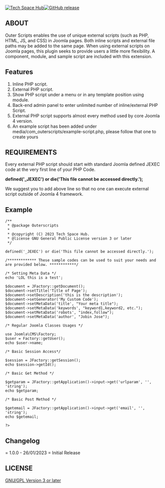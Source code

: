 [![Tech Space Hub](https://techspacehub.com/wp-content/uploads/2022/06/tech-space-logo-black.svg)](https://techspacehub.com)[![GitHub release](https://techspacehub.com/wp-content/themes/astra-child/assets/images/outer-scripts-version.svg)](https://github.com/tech-space-hub/Outer-Scripts/releases)

## ABOUT

Outer Scripts enables the use of unique external scripts (such as PHP, HTML, JS, and CSS) in Joomla pages. Both inline scripts and external file paths may be added to the same page. When using external scripts on Joomla pages, this plugin seeks to provide users a little more flexibility. A component, module, and sample script are included with this extension.

## Features

1. Inline PHP script.
2. External PHP script.
3. Show PHP script under a menu or in any template position using module.
4. Back-end admin panel to enter unlimited number of inline/external PHP Script.
5. External PHP script supports almost every method used by core Joomla 4 version.
6. An example script has been added under media/com_outerscripts/example-script.php, please follow that one to create yours

## REQUIREMENTS

Every external PHP script should start with standard Joomla defined JEXEC code at the very first line of your PHP Code.

**defined('\_JEXEC') or die('This file cannot be accessed directly.');**

We suggest you to add above line so that no one can execute external script outside of Joomla 4 framework.

## Example

```<?php
/**
 * @package Outerscripts
 *
 * @copyright (C) 2023 Tech Space Hub.
 * @license GNU General Public License version 3 or later
 */

defined('_JEXEC') or die('This file cannot be accessed directly.');

/************* These sample codes can be used to suit your needs and are provided below. ************/

/* Setting Meta Data */
echo 'LOL this is a test';

$document = JFactory::getDocument();
$document->setTitle('Title of Page');
$document->setDescription('this is the description');
$document->setGenerator('My Custom Code');
$document->setMetaData('title', "Your meta title");
$document->setMetaData('keywords', "keyword1,keyword2, etc.");
$document->setMetaData('robots', "index,follow");
$document->setMetaData('author', "Jobin Jose");

/* Regular Joomla Classes Usages */

use Joomla\CMS\Factory;
$user = Factory::getUser();
echo $user->name;

/* Basic Session Access*/

$session = JFactory::getSession();
echo $session->getId();

/* Basic Get Method */

$getparam = JFactory::getApplication()->input->get('urlparam', '', 'string');
echo $getparam;

/* Basic Post Method */

$getemail = JFactory::getApplication()->input->get('email', '', 'string');
echo $getemail;

?>

```

## Changelog

= 1.0.0 - 26/01/2023 =
Initial Release

## LICENSE

[GNU/GPL Version 3 or later](https://www.gnu.org/licenses/gpl-3.0.html)

